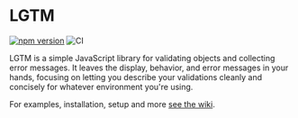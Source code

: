 # LGTM

[![npm version](https://badge.fury.io/js/lgtm.svg)](https://badge.fury.io/js/lgtm)
![CI](https://github.com/square/lgtm/workflows/CI/badge.svg)

LGTM is a simple JavaScript library for validating objects and collecting error
messages. It leaves the display, behavior, and error messages in your hands,
focusing on letting you describe your validations cleanly and concisely for
whatever environment you're using.

For examples, installation, setup and more [see the wiki](https://github.com/square/lgtm/wiki).
